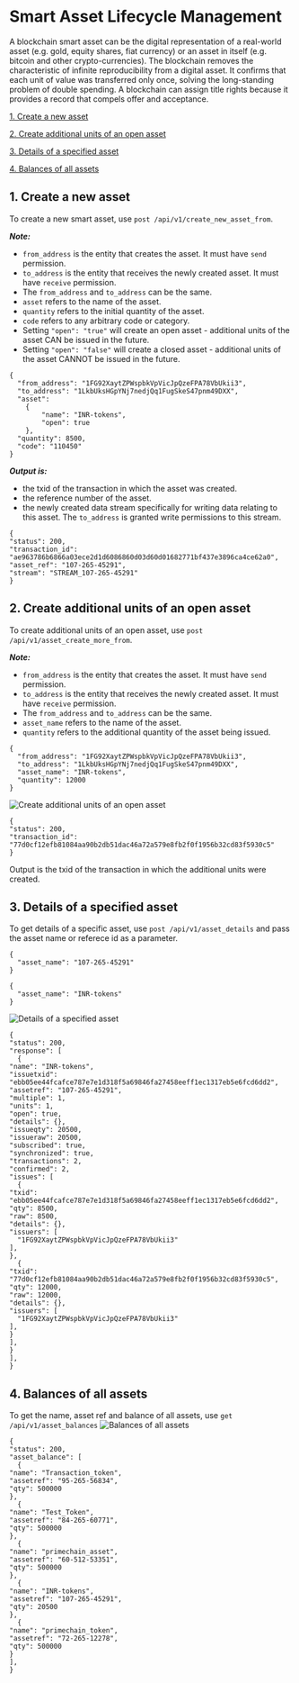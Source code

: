 # Smart Asset Lifecycle Management

A blockchain smart asset can be the digital representation of a real-world asset (e.g. gold, equity shares, fiat currency) or an asset in itself (e.g. bitcoin and other crypto-currencies). The blockchain removes the characteristic of infinite reproducibility from a digital asset. It confirms that each unit of value was transferred only once, solving the long-standing problem of double spending. A blockchain can assign title rights because it provides a record that compels offer and acceptance. 

[1. Create a new asset](#1-create-a-new-asset)

[2. Create additional units of an open asset](#2-create-additional-units-of-an-open-asset)

[3. Details of a specified asset](#3-details-of-a-specified-asset)

[4. Balances of all assets](#4-balances-of-all-assets)


## 1. Create a new asset
To create a new smart asset, use `post /api/v1/create_new_asset_from`.

***Note:***
* `from_address` is the entity that creates the asset. It must have `send` permission.
* `to_address` is the entity that receives the newly created asset. It must have `receive` permission.
* The `from_address` and `to_address` can be the same.
* `asset` refers to the name of the asset.
* `quantity` refers to the initial quantity of the asset.
* `code` refers to any arbitrary code or category.
* Setting `"open": "true"` will create an open asset - additional units of the asset CAN be issued in the future. 
* Setting `"open": "false"` will create a closed asset - additional units of the asset CANNOT be issued in the future. 

```
{
  "from_address": "1FG92XaytZPWspbkVpVicJpQzeFPA78VbUkii3",
  "to_address": "1LkbUksHGpYNj7nedjQq1FugSkeS47pnm49DXX",
  "asset": 
  	{
    	"name": "INR-tokens",
    	"open": true
  	},
  "quantity": 8500,
  "code": "110450" 
}
```
***Output is:***
* the txid of the transaction in which the asset was created.
* the reference number of the asset.
* the newly created data stream specifically for writing data relating to this asset. The `to_address` is granted write permissions to this stream. 
```
{
"status": 200,
"transaction_id": "ae963786b6866a03ece2d1d6086860d03d60d01682771bf437e3896ca4ce62a0",
"asset_ref": "107-265-45291",
"stream": "STREAM_107-265-45291"
}
```

## 2. Create additional units of an open asset

To create additional units of an open asset, use `post /api/v1/asset_create_more_from`.

***Note:***
* `from_address` is the entity that creates the asset. It must have `send` permission.
* `to_address` is the entity that receives the newly created asset. It must have `receive` permission.
* The `from_address` and `to_address` can be the same.
* `asset_name` refers to the name of the asset.
* `quantity` refers to the additional quantity of the asset being issued.
```
{
  "from_address": "1FG92XaytZPWspbkVpVicJpQzeFPA78VbUkii3",
  "to_address": "1LkbUksHGpYNj7nedjQq1FugSkeS47pnm49DXX",
  "asset_name": "INR-tokens",
  "quantity": 12000
}
```
![Create additional units of an open asset](http://www.primechaintech.com/img/api_documentation/asset_create_more_from.png)
```
{
"status": 200,
"transaction_id": "77d0cf12efb81084aa90b2db51dac46a72a579e8fb2f0f1956b32cd83f5930c5"
}
```
Output is the txid of the transaction in which the additional units were created.

## 3. Details of a specified asset
To get details of a specific asset, use `post /api/v1/asset_details` and pass the asset name or referece id as a parameter.
```
{
  "asset_name": "107-265-45291"
}
```
```
{
  "asset_name": "INR-tokens"
}
```
![Details of a specified asset](http://www.primechaintech.com/img/api_documentation/asset_details.png)
```
{
"status": 200,
"response": [
  {
"name": "INR-tokens",
"issuetxid": "ebb05ee44fcafce787e7e1d318f5a69846fa27458eeff1ec1317eb5e6fcd6dd2",
"assetref": "107-265-45291",
"multiple": 1,
"units": 1,
"open": true,
"details": {},
"issueqty": 20500,
"issueraw": 20500,
"subscribed": true,
"synchronized": true,
"transactions": 2,
"confirmed": 2,
"issues": [
  {
"txid": "ebb05ee44fcafce787e7e1d318f5a69846fa27458eeff1ec1317eb5e6fcd6dd2",
"qty": 8500,
"raw": 8500,
"details": {},
"issuers": [
  "1FG92XaytZPWspbkVpVicJpQzeFPA78VbUkii3"
],
},
  {
"txid": "77d0cf12efb81084aa90b2db51dac46a72a579e8fb2f0f1956b32cd83f5930c5",
"qty": 12000,
"raw": 12000,
"details": {},
"issuers": [
  "1FG92XaytZPWspbkVpVicJpQzeFPA78VbUkii3"
],
}
],
}
],
}
```

## 4. Balances of all assets
To get the name, asset ref and balance of all assets, use `get /api/v1/asset_balances`
![Balances of all assets](http://www.primechaintech.com/img/api_documentation/asset_balances.png)

```
{
"status": 200,
"asset_balance": [
  {
"name": "Transaction_token",
"assetref": "95-265-56834",
"qty": 500000
},
  {
"name": "Test_Token",
"assetref": "84-265-60771",
"qty": 500000
},
  {
"name": "primechain_asset",
"assetref": "60-512-53351",
"qty": 500000
},
  {
"name": "INR-tokens",
"assetref": "107-265-45291",
"qty": 20500
},
  {
"name": "primechain_token",
"assetref": "72-265-12278",
"qty": 500000
}
],
}
```
